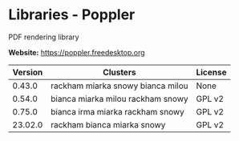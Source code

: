 # Libraries - Poppler

PDF rendering library



**Website:** <https://poppler.freedesktop.org>

| Version | Clusters | License |
| ------- | -------- | ------- |
| 0.43.0 | rackham miarka snowy bianca milou | None |
| 0.54.0 | bianca miarka milou rackham snowy | GPL v2 |
| 0.75.0 | bianca irma miarka rackham snowy | GPL v2 |
| 23.02.0 | rackham bianca miarka snowy | GPL v2 |
